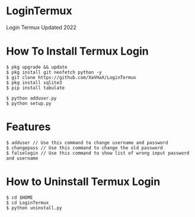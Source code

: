 # LoginTermux
Login Termux Updated 2022

# How To Install Termux Login
```shell
$ pkg upgrade && update
$ pkg install git neofetch python -y
$ git clone https://github.com/XaVHaX/LoginTermux
$ pkg install sqlite3
$ pip install tabulate

$ python adduser.py
$ python setup.py
```
# Features
```shell
$ adduser // Use this command to change username and password
$ changepass // Use this command to change the old password
$ falselogin // Use this command to show list of wrong input password and username
```

# How to Uninstall Termux Login
```shell
$ cd $HOME
$ cd LoginTermux
$ python uninstall.py
```
